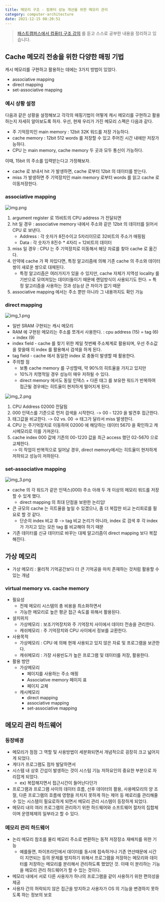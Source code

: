 ```yaml
---
title: 메모리 구조 - 컴퓨터 성능 개선을 위한 메모리 관리 
category: computer-architecture
date: 2021-12-15 08:20:51
---
```


> [패스트캠퍼스에서 컴퓨터 구조 강의](https://fastcampus.co.kr/dev_online_computer) 를 듣고 스스로 공부한 내용을 정리하고 있습니다.

## Cache 메모리 전송을 위한 다양한 매핑 기법
캐시 메모리를 구현하고 활용하는 데에는 3가지 방법이 있었다. 
- associative mapping
- direct mapping
- set-associative mapping

### 예시 상황 설정 
다음과 같은 상황을 설정해보고 각각의 매핑기법이 어떻게 캐시 메모리를 구현하고 활용하는지 자세히 알아보도록 하자. 
우선, 현재 우리가 가진 메모리 스펙은 다음과 같다. 
- 주 기억장치인 main memory : 12bit 32K 워드를 저장 가능하다. 
- cache memory : 12bit 512 words 를 저장할 수 있고 주어진 시간 내에만 저장가능하다. 
- CPU 는 main memory, cache memory 두 곳과 모두 통신이 가능하다. 

이때, 15bit 의 주소를 입력받는다고 가정해보자. 
- cache 로 보내서 hit 가 발생하면, cache 로부터 12bit 의 데이터를 받는다. 
- miss 가 발생하면 주 기억장치인 main memory 로부터 words 를 읽고 cache 로 이동저장한다. 

### associative mapping
![img.png](/.gitbook/assets/computer-1301.png)
1. argument register 로 15비트의 CPU address 가 전달되면
2. hit 일 경우 : associative memory 내에서 주소와 같은 12bit 의 데이터를 읽어서 CPU 로 보낸다. 
   - Address : 각 숫자가 8진수이고 5자리이므로 32비트의 주소가 매핑됨 
   - Data : 각 숫자가 8진수 * 4자리 = 12비트의 데이터
3. miss 일 경우 : CPU 는 주 기억장치로 이동해서 해당 자료를 찾아 cache 로 옮긴다. 
4. 만약에 cache 가 꽉 차있다면, 특정 알고리즘에 의해 기존 cache 의 주소와 데이터 쌍이 새로운 쌍으로 대체된다. 
   - 특정 알고리즘은 여러가지가 있을 수 있지만, cache 자체가 지역성 locality 를 기반으로 모여져있는 데이터들이기 때문에 랜덤방식이 사용되기도 한다. = 특정 알고리즘을 사용하는 것과 성능상 큰 차이가 없기 때문
5. associative mapping 에서는 주소 뿐만 아니라 그 내용까지도 확인 가능 

### direct mapping 
![img_1.png](/.gitbook/assets/computer-1302.png)

- 일반 SRAM 구현되는 캐시 메모리
- RAM 에 구현된 메모리는 주소를 쪼개서 사용한다. : cpu address (15) = tag (6) + index (9)
- index field - cache 를 찾기 위한 제일 첫번째 주소체계로 활용되며, 우선 주소값을 찾을때 이 index 를 활용해서 검색을 하게 된다.  
- tag field - cache 에서 동일한 index 로 충돌이 발생할 때 활용한다. 
- 주의할 점
  - 보통 cache memory 를 구성할때, 약 90%의 히트율을 가지고 있지만 
  - 10%가 치명적일 경우 성능이 매우 저하될 수 있다. 
  - direct memory 에서도 동일 인덱스 + 다른 태그 를 보유한 워드가 반복하여 접근될 경우에는 히트율이 현저하게 떨어지게 된다. 

![img_2.png](/.gitbook/assets/computer-1303.png)
1. CPU Address 02000 전달됨
2. 000 인덱스를 기준으로 먼저 검색을 시작한다. -> 00 - 1220 을 발견후 접근한다. 
3. 태그값을 비교한다. -> 02 vs. 00 -> 태그가 달라서 miss 발생한다. 
4. CPU 는 주기억장치로 이동하여 02000 에 해당하는 데이터 5670 을 확인하고 캐시메모리로 이를 가져온다. 
5. cache index 000 값에 기존의 00-1220 값을 최근 access 했던 02-5670 으로 교체한다.   
   -> 이 작업이 반복적으로 일어날 경우, direct memory에서는 히트율이 현저하게 저하되고 성능이 저하된다. 

### set-associative mapping 
![img_3.png](/.gitbook/assets/computer-1304.png)

- cache 의 각 워드가 같은 인덱스(000) 주소 아래 두 개 이상의 메모리 워드를 저장할 수 있게 했다. 
  - direct mapping 의 최대 단점을 보완한 논리임! 
- 큰 규모의 cache 는 히트율을 높일 수 있겠으나, 좀 더 복잡한 비교 논리회로를 필요로 할 것 같다. 
  - 단순히 index 비교 후 -> tag 비교 논리가 아니라, index 로 검색 후 각 index 가 가지고 있는 모든 tag 를 비교해야 하기 때문
- 기존 데이터를 신규 데이터로 바꾸는 대체 알고리즘이 direct mapping 보다 복잡해진다. 

## 가상 메모리 
- 가상 메모리 : 물리적 기억공간보다 더 큰 기억공을 마치 존재하는 것처럼 활용할 수 있는 개념

### virtual memory vs. cache memory 
- 필요성
  - 전체 메모리 시스템의 총 비용을 최소화하면서 
  - 가능한 메모리로 높은 평균 접근 속도를 위해서 활용된다. 
- 설치위치 
  - 가상메모리 : 보조기억장치와 주 기억장치 사이에서 데이터 전송을 관리한다. 
  - 캐쉬메모리 : 주 기억장치와 CPU 사이에서 정보를 교환한다. 
- 사용목적
  - 가상메모리 : CPU 에 의해 현재 사용되고 있지 않은 자료 및 프로그램을 보관한다. 
  - 캐쉬메모리 : 가장 사용빈도가 높은 프로그램 및 데이터를 저장, 활용한다.
- 활용 방안 
  - 가상메모리
    - 페이지를 사용하는 주소 매핑 
    - Associative memory 페이지 표 
    - 페이지 교체 
  - 캐시메모리
    - direct mapping 
    - associative mapping 
    - set-associative mapping 

## 메모리 관리 하드웨어
### 등장배경
- 메모리가 점점 그 역할 및 사용방법이 세분화되면서 개념적으로 굉장히 크고 넓어지게 되었다. 
- 게다가 프로그램도 점차 발달하면서 
- 시스템 내 상호 간섭이 발생하는 것이 시스텀 기능 저하요인의 중요한 부분으로 자리잡게 되었다. 
  - ex) 복잡해지면서 접근시간이 들어난다던가 
- 프로그램과 프로그램 사이의 데이터 흐름, 선후 데이터의 활용, 사용메모리의 양 조절, 다른 프로그램의 흐름에 영향을 끼치지 못하게 하는 제어 등 메로리를 관리해줄 수 있는 시스템이 필요로하게 되면서 메모리 관리 시스템이 등장하게 되었다. 
- 메모리 내의 여러 프로그램의 관리하기 위한 하드웨어와 소프트웨어 절차의 집합체이며 운영체제의 일부라고 할 수 있다. 

### 메모리 관리 하드웨어 
- 논리 메모리 참조를 물리 메모리 주소로 변환하는 동적 저장장소 재배치를 위한 기능
  - 예를들면, 파이프라인에서 데이터를 동시에 접속하거나 기존 연산때문에 시간이 지연되는 등의 문제를 방지하기 위해서 프로그램을 저장하는 메모리와 데이터를 저장하는 메모리를 분리해서 관리하도록 했었던 것. 이때 이 분리하는 기능을 메모리 관리 하드웨어가 할 수 있는 것이다. 
- 메모리 내에서 서로 다른 사용자가 하나의 프로그램을 같이 사용하기 위한 편의성을 제공
- 사용자 간의 허락되지 않은 접근을 방지하고 사용자가 OS 의 기능을 변경하지 못하도록 하는 정보의 보호 

